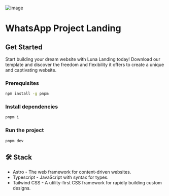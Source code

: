 ![image](https://github.com/JimmyCamus/luna-landing/assets/86853554/7dc4c571-bb33-4e55-ae94-446b056539a0)

# WhatsApp Project Landing

## Get Started

Start building your dream website with Luna Landing today! Download our template and discover the freedom and flexibility it offers to create a unique and captivating website.

### Prerequisites

```sh
npm install -g pnpm
```

### Install dependencies

```sh
pnpm i
```

### Run the project

```sh
pnpm dev
```

## 🛠️ Stack

- Astro - The web framework for content-driven websites.
- Typescript - JavaScript with syntax for types.
- Tailwind CSS - A utility-first CSS framework for rapidly building custom designs.
